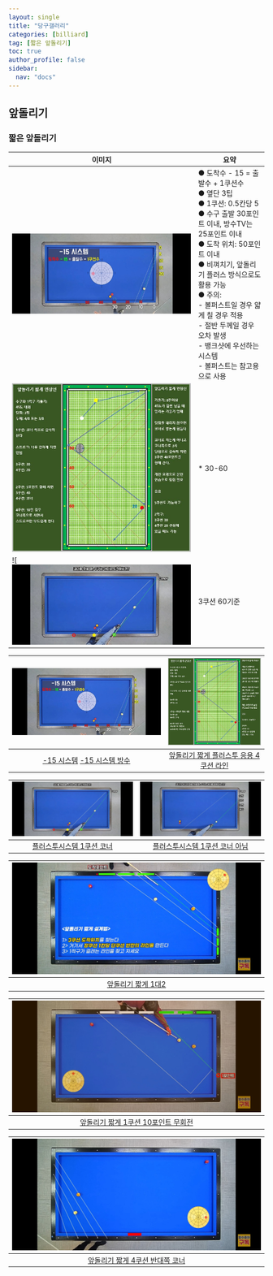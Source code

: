 ```yaml
---
layout: single
title: "당구갤러리"
categories: [billiard]
tag: [짧은 앞돌리기]
toc: true
author_profile: false
sidebar:
  nav: "docs"
---
```


## 앞돌리기

### 짧은 앞돌리기

| 이미지                                    | 요약      |
|----------------------------------------|--------------|
| ![-15 시스템](/images/-15%EC%8B%9C%EC%8A%A4%ED%85%9C.png)|● 도착수 - 15 = 출발수 + 1쿠션수<br>● 옆단 3팁<br>● 1쿠션: 0.5칸당 5<br>● 수구 출발 30포인트 이내, 방수TV는 25포인트 이내<br>● 도착 위치: 50포인트 이내<br>● 비껴치기, 앞돌리기 플러스 방식으로도 활용 가능<br>● 주의:<br>    - 볼퍼스트일 경우 얇게 칠 경우 적용<br>    - 절반 두께일 경우 오차 발생<br>    - 뱅크샷에 우선하는 시스템<br>    - 볼퍼스트는 참고용으로 사용        |
| ![앞돌리기 짧게 플러스투 응용 4쿠션 라인](/images/%EC%95%9E%EB%8F%8C%EB%A6%AC%EA%B8%B0%20%EC%88%98%ED%98%B8%EC%8B%A0%20%EC%A7%A7%EA%B2%8C%204%EC%BF%A0%EC%85%98.png)| * 30-60           |
| ![![플러스투시스템 1쿠션 코너](/images/%ED%94%8C%EB%9F%AC%EC%8A%A4%ED%88%AC%EC%8B%9C%EC%8A%A4%ED%85%9C%201%EC%BF%A0%EC%85%98%20%EC%BD%94%EB%84%88.png)| 3쿠션 60기준           |

| [![-15 시스템](/images/-15%EC%8B%9C%EC%8A%A4%ED%85%9C.png)](/images/-15%EC%8B%9C%EC%8A%A4%ED%85%9C.png) | [![앞돌리기 짧게 플러스투 응용 4쿠션 라인](/images/%EC%95%9E%EB%8F%8C%EB%A6%AC%EA%B8%B0%20%EC%88%98%ED%98%B8%EC%8B%A0%20%EC%A7%A7%EA%B2%8C%204%EC%BF%A0%EC%85%98.png)](/images/%EC%95%9E%EB%8F%8C%EB%A6%AC%EA%B8%B0%20%EC%88%98%ED%98%B8%EC%8B%A0%20%EC%A7%A7%EA%B2%8C%204%EC%BF%A0%EC%85%98.png) |
| :---: | :---: |
| [-15 시스템](https://youtu.be/5V1Dk4I0T5M) [-15 시스템 방수](https://youtu.be/fjuuTZ2lxtQ) | [앞돌리기 짧게 플러스투 응용 4쿠션 라인](https://youtu.be/B9502ewz6JM) |

| [![플러스투시스템 1쿠션 코너](/images/%ED%94%8C%EB%9F%AC%EC%8A%A4%ED%88%AC%EC%8B%9C%EC%8A%A4%ED%85%9C%201%EC%BF%A0%EC%85%98%20%EC%BD%94%EB%84%88.png)](/images/%ED%94%8C%EB%9F%AC%EC%8A%A4%ED%88%AC%EC%8B%9C%EC%8A%A4%ED%85%9C%201%EC%BF%A0%EC%85%98%20%EC%BD%94%EB%84%88.png) | [![플러스투시스템 1쿠션 코너 아님](/images/%ED%94%8C%EB%9F%AC%EC%8A%A4%ED%88%AC%EC%8B%9C%EC%8A%A4%ED%85%9C%201%EC%BF%A0%EC%85%98%20%EC%BD%94%EB%84%88%20%EC%95%84%EB%8B%98.png)](/images/%ED%94%8C%EB%9F%AC%EC%8A%A4%ED%88%AC%EC%8B%9C%EC%8A%A4%ED%85%9C%201%EC%BF%A0%EC%85%98%20%EC%BD%94%EB%84%88%20%EC%95%84%EB%8B%98.png) |
| :---: | :---: |
| [플러스투시스템 1쿠션 코너](https://youtu.be/8FYMo5XUTvw) | [플러스투시스템 1쿠션 코너 아님](https://youtu.be/8FYMo5XUTvw) |

| [![앞돌리기 짧게 1대2](/images/%EC%95%9E%EB%8F%8C%EB%A6%AC%EA%B8%B0%20%EC%A7%A7%EA%B2%8C%201%EB%8C%802.png)](/images/%EC%95%9E%EB%8F%8C%EB%A6%AC%EA%B8%B0%20%EC%A7%A7%EA%B2%8C%201%EB%8C%802.png) |
| :---: |
| [앞돌리기 짧게 1대2](https://youtu.be/DbwJh4VRL9Q) |

| [![앞돌리기 짧게 1쿠션 10포인트 무회전](/images/%EC%95%9E%EB%8F%8C%EB%A6%AC%EA%B8%B0%20%EC%A7%A7%EA%B2%8C%201%EC%BF%A0%EC%85%98%201%ED%8F%AC%EC%9D%B8%ED%8A%B8%20%EB%AC%B4%ED%9A%8C%EC%A0%84.png)](/images/%EC%95%9E%EB%8F%8C%EB%A6%AC%EA%B8%B0%20%EC%A7%A7%EA%B2%8C%201%EC%BF%A0%EC%85%98%201%ED%8F%AC%EC%9D%B8%ED%8A%B8%20%EB%AC%B4%ED%9A%8C%EC%A0%84.png) |
| :---: |
| [앞돌리기 짧게 1쿠션 10포인트 무회전](https://youtu.be/DbwJh4VRL9Q) |

| [![플러스투 짧게 4쿠션 반대쪽 코너](/images/%ED%94%8C%EB%9F%AC%EC%8A%A4%ED%88%AC%20%EC%A7%A7%EA%B2%8C%204%EC%BF%A0%EC%85%98%20%EB%B0%98%EB%8C%80%EC%AA%BD%20%EC%BD%94%EB%84%88.png)](/images/%ED%94%8C%EB%9F%AC%EC%8A%A4%ED%88%AC%20%EC%A7%A7%EA%B2%8C%204%EC%BF%A0%EC%85%98%20%EB%B0%98%EB%8C%80%EC%AA%BD%20%EC%BD%94%EB%84%88.png) |
| :---: |
| [앞돌리기 짧게 4쿠션 반대쪽 코너](https://youtu.be/7FvJYSLrj_0) |
